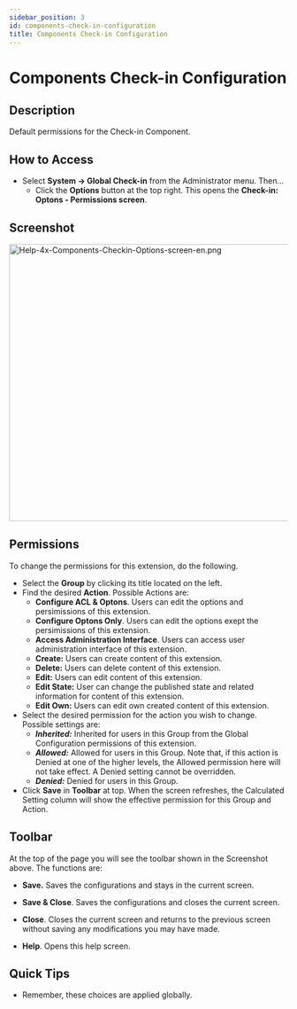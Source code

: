```yaml
---
sidebar_position: 3
id: components-check-in-configuration
title: Components Check-in Configuration
---
```

# Components Check-in Configuration
## Description

Default permissions for the Check-in Component.

## How to Access

- Select **System **→** Global Check-in** from the Administrator menu.
  Then...
  - Click the **Options** button at the top right. This opens the
    **Check-in: Optons - Permissions screen**.

## Screenshot

<img
src="https://docs.joomla.org/images/7/7d/Help-4x-Components-Checkin-Options-screen-en.png"
decoding="async" data-file-width="800" data-file-height="500"
width="800" height="500"
alt="Help-4x-Components-Checkin-Options-screen-en.png" />

## Permissions

To change the permissions for this extension, do the following.

- Select the **Group** by clicking its title located on the left.
- Find the desired **Action**. Possible Actions are:
  - **Configure ACL & Optons**. Users can edit the options and
    persimissions of this extension.
  - **Configure Optons Only**. Users can edit the options exept the
    persimissions of this extension.
  - **Access Administration Interface**. Users can access user
    administration interface of this extension.
  - **Create:** Users can create content of this extension.
  - **Delete:** Users can delete content of this extension.
  - **Edit:** Users can edit content of this extension.
  - **Edit State:** User can change the published state and related
    information for content of this extension.
  - **Edit Own:** Users can edit own created content of this extension.
- Select the desired permission for the action you wish to change.
  Possible settings are:
  - ***Inherited:*** Inherited for users in this Group from the Global
    Configuration permissions of this extension.
  - ***Allowed:*** Allowed for users in this Group. Note that, if this
    action is Denied at one of the higher levels, the Allowed permission
    here will not take effect. A Denied setting cannot be overridden.
  - ***Denied:*** Denied for users in this Group.
- Click **Save** in **Toolbar** at top. When the screen refreshes, the
  Calculated Setting column will show the effective permission for this
  Group and Action.

## Toolbar

At the top of the page you will see the toolbar shown in the Screenshot
above. The functions are:

- **Save.** Saves the configurations and stays in the current screen.

<!-- -->

- **Save & Close**. Saves the configurations and closes the current
  screen.

<!-- -->

- **Close**. Closes the current screen and returns to the previous
  screen without saving any modifications you may have made.

<!-- -->

- **Help**. Opens this help screen.

## Quick Tips

- Remember, these choices are applied globally.
